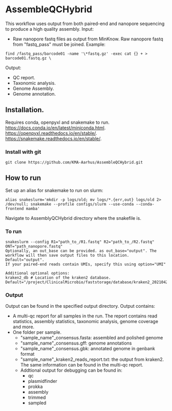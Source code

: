 # AssembleQCHybrid
This workflow uses output from both paired-end and nanopore sequencing to produce a high quality assembly.
Input: 
- Raw nanopore fastq files as output from MinKnow. Raw nanopore fastq from "fastq_pass" must be joined. Example: 
```
find /fastq_pass/barcode01 -name '\*fastq.gz' -exec cat {} + > barcode01.fastq.gz \
```
Output:  
- QC report. 
- Taxonomic analysis. 
- Genome Assembly. 
- Genome annotation. 
## Installation. 
Requires conda, openpyxl and snakemake to run.  
https://docs.conda.io/en/latest/miniconda.html. 
https://openpyxl.readthedocs.io/en/stable/.  
https://snakemake.readthedocs.io/en/stable/. 

### Install with git
```
git clone https://github.com/KMA-Aarhus/AssembleQCHybrid.git
```
## How to run
Set up an alias for snakemake to run on slurm:
```
alias snakeslurm='mkdir -p logs/old; mv logs/*.{err,out} logs/old 2> /dev/null; snakemake --profile configs/slurm --use-conda --conda-frontend mamba'
```
Navigate to AssemblyQCHybrid directory where the snakefile is.  


### To run 
```
snakeslurm --config R1="path_to_/R1.fastq" R2="path_to_/R2.fastq" ONT="path_nanopore.fastq"
Optionally, an out_base can be provided. as out_base="output". The workflow will then save output files to this location. Default="output".
If your paired-end reads contain UMIs, specify this using option="UMI"

Additional optional options:
kraken2_db # Location of the kraken2 database. Default="/project/ClinicalMicrobio/faststorage/database/kraken2_20210423"
```
### Output
Output can be found in the specified output directory. Output contains:
* A multi-qc report for all samples in the run. The report contains read statistics, assembly statistics, taxonomic analysis, genome coverage and more.
* One folder per sample.
  * "sample_name"_consensus.fasta: assembled and polished genome
  * "sample_name"_consensus.gff: genome annotations
  * "sample_name"_consensus.gbk: annotated genome in genbank format
  * "sample_name"_kraken2_reads_report.txt: the output from kraken2. The same information can be found in the multi-qc report.
  * Addtional output for debugging can be found in:
    * qc
    * plasmidfinder
    * prokka
    * assembly
    * trimmed
    * sampled


